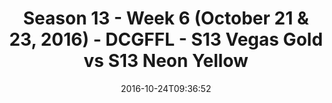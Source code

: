 ---
title: Season 13 - Week 6 (October 21 & 23, 2016) - DCGFFL - S13 Vegas Gold vs S13
  Neon Yellow
teams-score:
- team: _teams/s13-vegas.md
  score: 41
- team: _teams/s13-neon-yellow.md
  score: 18
mvp: M. Stroman (Vegas); H. Chan (Neon Yellow)
game-ball: A. Smith (Vegas); E. Coraggio (Neon Yellow)
sportsperson: ''
season: 13
week: 6
date: '2016-10-24T09:36:52'
pageid: season-13-week-6-october-21-23-2016-4829-vs-4821
---